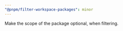 ```yaml
---
"@pnpm/filter-workspace-packages": minor
---
```


Make the scope of the package optional, when filtering.
